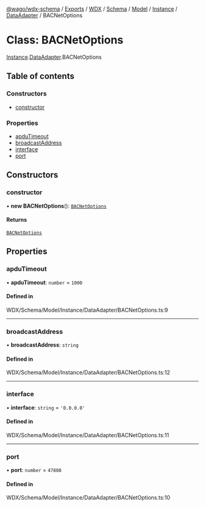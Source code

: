 [@wago/wdx-schema](../README.md) / [Exports](../modules.md) / [WDX](../modules/WDX.md) / [Schema](../modules/WDX.Schema.md) / [Model](../modules/WDX.Schema.Model.md) / [Instance](../modules/WDX.Schema.Model.Instance.md) / [DataAdapter](../modules/WDX.Schema.Model.Instance.DataAdapter.md) / BACNetOptions

# Class: BACNetOptions

[Instance](../modules/WDX.Schema.Model.Instance.md).[DataAdapter](../modules/WDX.Schema.Model.Instance.DataAdapter.md).BACNetOptions

## Table of contents

### Constructors

- [constructor](WDX.Schema.Model.Instance.DataAdapter.BACNetOptions.md#constructor)

### Properties

- [apduTimeout](WDX.Schema.Model.Instance.DataAdapter.BACNetOptions.md#apdutimeout)
- [broadcastAddress](WDX.Schema.Model.Instance.DataAdapter.BACNetOptions.md#broadcastaddress)
- [interface](WDX.Schema.Model.Instance.DataAdapter.BACNetOptions.md#interface)
- [port](WDX.Schema.Model.Instance.DataAdapter.BACNetOptions.md#port)

## Constructors

### constructor

• **new BACNetOptions**(): [`BACNetOptions`](WDX.Schema.Model.Instance.DataAdapter.BACNetOptions.md)

#### Returns

[`BACNetOptions`](WDX.Schema.Model.Instance.DataAdapter.BACNetOptions.md)

## Properties

### apduTimeout

• **apduTimeout**: `number` = `1000`

#### Defined in

WDX/Schema/Model/Instance/DataAdapter/BACNetOptions.ts:9

___

### broadcastAddress

• **broadcastAddress**: `string`

#### Defined in

WDX/Schema/Model/Instance/DataAdapter/BACNetOptions.ts:12

___

### interface

• **interface**: `string` = `'0.0.0.0'`

#### Defined in

WDX/Schema/Model/Instance/DataAdapter/BACNetOptions.ts:11

___

### port

• **port**: `number` = `47808`

#### Defined in

WDX/Schema/Model/Instance/DataAdapter/BACNetOptions.ts:10

